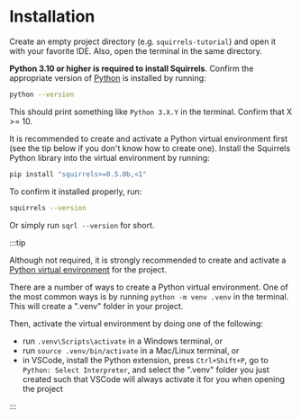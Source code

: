# Installation

Create an empty project directory (e.g. `squirrels-tutorial`) and open it with your favorite IDE. Also, open the terminal in the same directory.

**Python 3.10 or higher is required to install Squirrels**. Confirm the appropriate version of [Python](https://www.python.org/downloads/) is installed by running:

```bash
python --version
```

This should print something like `Python 3.X.Y` in the terminal. Confirm that X >= 10.

It is recommended to create and activate a Python virtual environment first (see the tip below if you don't know how to create one). Install the Squirrels Python library into the virtual environment by running:

```bash
pip install "squirrels>=0.5.0b,<1"
```

To confirm it installed properly, run:

```bash
squirrels --version
```

Or simply run `sqrl --version` for short.

:::tip

Although not required, it is strongly recommended to create and activate a [Python virtual environment](https://realpython.com/python-virtual-environments-a-primer/) for the project.

There are a number of ways to create a Python virtual environment. One of the most common ways is by running `python -m venv .venv` in the terminal. This will create a ".venv" folder in your project.

Then, activate the virtual environment by doing one of the following:
- run `.venv\Scripts\activate` in a Windows terminal, or
- run `source .venv/bin/activate` in a Mac/Linux terminal, or
- in VSCode, install the Python extension, press `Ctrl+Shift+P`, go to `Python: Select Interpreter`, and select the ".venv" folder you just created such that VSCode will always activate it for you when opening the project

:::
